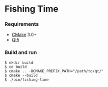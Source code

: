 # Fishing Time

### Requirements
- [CMake](https://cmake.org/download/) 3.0+
- [Qt5](https://www.qt.io/download)

### Build and run

```console
$ mkdir build
$ cd build
$ cmake .. -DCMAKE_PREFIX_PATH="/path/to/qt/"
$ cmake --build .
$ ./bin/fishing-time
```
